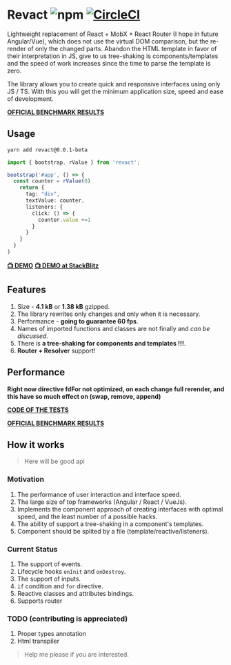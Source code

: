 # Revact ![npm](https://img.shields.io/npm/v/revact.svg) [![CircleCI](https://circleci.com/gh/PxyUp/Revact/tree/master.svg?style=svg)](https://circleci.com/gh/PxyUp/Revact/tree/master)

Lightweight replacement of React + MobX + React Router (I hope in future Angular/Vue), which does not use the virtual DOM comparison, but the re-render of only the changed parts. Abandon the HTML template in favor of their interpretation in JS, give to us tree-shaking is components/templates and the speed of work increases since the time to parse the template is zero.

The library allows you to create quick and responsive interfaces using only JS / TS. With this you will get the minimum application size, speed and ease of development.

**[OFFICIAL BENCHMARK RESULTS](https://rawgit.com/krausest/js-framework-benchmark/master/webdriver-ts-results/table.html)**

## Usage
```sh
yarn add revact@0.0.1-beta
```

```typescript
import { bootstrap, rValue } from 'revact';

bootstrap('#app', () => {
  const counter = rValue(0)
    return {
      tag: "div",
      textValue: counter,
      listeners: {
        click: () => {
          counter.value +=1
        }
      }
    }
  }
)
```

**[📺 DEMO](https://pxyup.github.io/Revact/)**
**[📺 DEMO at StackBlitz](https://stackblitz.com/edit/typescript-wgjbzf)**

## Features
1. Size - **4.1 kB** or **1.38 kB** gzipped.
2. The library rewrites only changes and only when it is necessary.
3. Performance - **going to guarantee 60 fps**.
4. Names of imported functions and classes are not finally and *can be discussed*.
5. There is **a tree-shaking for components and templates !!!**. 
6. **Router + Resolver** support!   

## Performance

**Right now directive fdFor not optimized, on each change full rerender, and this have so much effect on (swap, remove, append)**

**[CODE OF THE TESTS](https://github.com/PxyUp/js-framework-benchmark/pull/1/files)**

**[OFFICIAL BENCHMARK RESULTS](https://rawgit.com/krausest/js-framework-benchmark/master/webdriver-ts-results/table.html)**

## How it works
> Here will be good api

### Motivation

1. The performance of user interaction and interface speed.
2. The large size of top frameworks (Angular / React / VueJs).
3. Implements the component approach of creating interfaces with optimal speed, and the least number of a possible hacks.
4. The ability of support a tree-shaking in a component's templates.
5. Component should be splited by a file (template/reactive/listeners).

### Current Status

1. The support of events.
2. Lifecycle hooks `onInit` and `onDestroy`.
3. The support of inputs.
4. `if` condition and `for` directive.
5. Reactive classes and attributes bindings.
6. Supports router

### TODO (contributing is appreciated)
1. Proper types annotation
2. Html transpiler

> Help me please if you are interested.
